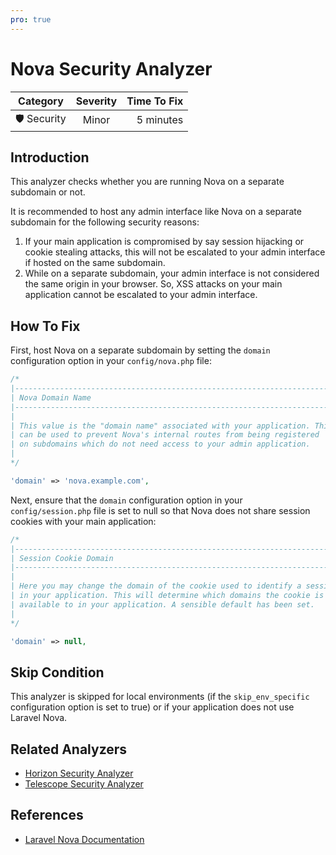 ```yaml
---
pro: true
---
```


# Nova Security Analyzer <Badge text="PRO" type="tip"/>

| Category       | Severity   | Time To Fix  |
| -------------  |:----------:| ------------:|
| 🛡️ Security    | Minor      | 5 minutes   |

## Introduction

This analyzer checks whether you are running Nova on a separate subdomain or not.

It is recommended to host any admin interface like Nova on a separate subdomain for the following security reasons:

1. If your main application is compromised by say session hijacking or cookie stealing attacks, this will not be escalated to your admin interface if hosted on the same subdomain.
2. While on a separate subdomain, your admin interface is not considered the same origin in your browser. So, XSS attacks on your main application cannot be escalated to your admin interface.

## How To Fix

First, host Nova on a separate subdomain by setting the `domain` configuration option in your `config/nova.php` file:

```php
/*
|--------------------------------------------------------------------------
| Nova Domain Name
|--------------------------------------------------------------------------
|
| This value is the "domain name" associated with your application. This
| can be used to prevent Nova's internal routes from being registered
| on subdomains which do not need access to your admin application.
|
*/

'domain' => 'nova.example.com',
```

Next, ensure that the `domain` configuration option in your `config/session.php` file is set to null so that Nova does not share session cookies with your main application:

```php
/*
|--------------------------------------------------------------------------
| Session Cookie Domain
|--------------------------------------------------------------------------
|
| Here you may change the domain of the cookie used to identify a session
| in your application. This will determine which domains the cookie is
| available to in your application. A sensible default has been set.
|
*/

'domain' => null,
```

## Skip Condition

This analyzer is skipped for local environments (if the `skip_env_specific` configuration option is set to true) or if your application does not use Laravel Nova.

## Related Analyzers

- [Horizon Security Analyzer](horizon-security-analyzer.html)
- [Telescope Security Analyzer](telescope-security-analyzer.html)

## References

- [Laravel Nova Documentation](https://nova.laravel.com/docs/)